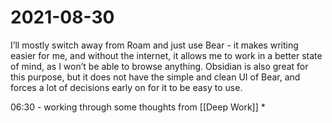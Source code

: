 # 2021-08-30
I’ll mostly switch away from Roam and just use Bear - it makes writing easier for me, and without the internet, it allows me to work in a better state of mind, as I won’t be able to browse anything. Obsidian is also great for this purpose, but it does not have the simple and clean UI of Bear, and forces a lot of decisions early on for it to be easy to use.

06:30 - working through some thoughts from [[Deep Work]]
	* 



<!-- #daily -->

<!-- {BearID:6D4DE394-94A0-4DB5-924D-E5070CE8B04C-589-000000827430DD19} -->

